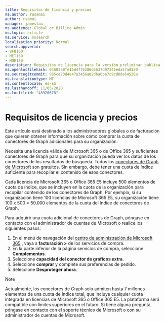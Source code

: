 ```yaml
---
title: Requisitos de licencia y precios
ms.author: rusamai
author: rsamai
manager: jameslau
ms.audience: Global or Billing Admin
ms.topic: article
ms.service: mssearch
localization_priority: Normal
search.appverid:
- BFB160
- MET150
- MOE150
description: Requisitos de licencia para la versión preliminar pública de conectores de Microsoft Graph para Microsoft Search
ms.openlocfilehash: 04683a0fe15d4f76286d6637d97345eda57a0330
ms.sourcegitcommit: 995ce23d4e47a3456a02dba0ba7c9cd0de64528a
ms.translationtype: MT
ms.contentlocale: es-ES
ms.lasthandoff: 11/05/2020
ms.locfileid: "48920678"
---
```

# <a name="license-requirements-and-pricing"></a>Requisitos de licencia y precios

Este artículo está destinado a los administradores globales o de facturación que quieren obtener información sobre cómo comprar la cuota de conectores de Graph adicionales para su organización.

Necesita una licencia válida de Microsoft 365 o de Office 365 y suficientes conectores de Graph para que su organización pueda ver los datos de los conectores de los resultados de búsqueda. Todos los [conectores de Graph de Microsoft](configure-connector.md) son gratuitos. Sin embargo, debe tener una cuota de índice suficiente para recopilar el contenido de esos conectores.

Cada licencia de Microsoft 365 o Office 365 E5 incluye 500 elementos de cuota de índice, que se incluyen en la cuota de la organización para recopilar contenido de los conectores de Graph. Por ejemplo, si su organización tiene 100 licencias de Microsoft 365 E5, su organización tiene 100 x 500 = 50.000 elementos de la cuota del índice de conectores de Graph.

Para adquirir una cuota adicional de conectores de Graph, póngase en contacto con el administrador de cuentas de Microsoft o realice los siguientes pasos:

1. En el menú de navegación del [centro de administración de Microsoft 365](https://admin.microsoft.com) , vaya a **facturación >** de los servicios de compra.
2. En la parte inferior de la página servicios de compra, seleccione **Complementos**.
3. Seleccione **capacidad del conector de gráficos extra**.
4. Seleccione **comprar** y complete sus preferencias de pedido.
5. Seleccione **Desproteger ahora**.

>[!NOTE]
>Actualmente, los conectores de Graph solo admiten hasta 7 millones elementos de una cuota de índice total, que incluye cualquier cuota integrada en licencias de Microsoft 365 o Office 365 E5. La plataforma será compatible con límites superiores en el futuro. Si tiene alguna pregunta, póngase en contacto con el soporte técnico de Microsoft o con su administrador de cuentas de Microsoft.
